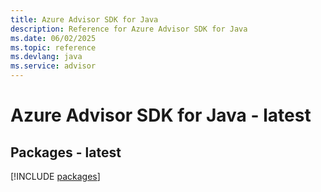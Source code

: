 ```yaml
---
title: Azure Advisor SDK for Java
description: Reference for Azure Advisor SDK for Java
ms.date: 06/02/2025
ms.topic: reference
ms.devlang: java
ms.service: advisor
---
```

# Azure Advisor SDK for Java - latest
## Packages - latest
[!INCLUDE [packages](advisor-index.md)]